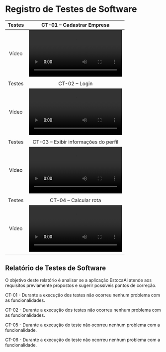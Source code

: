 # Registro de Testes de Software



| Testes 	| CT-01 – Cadastrar Empresa |
|:---:	|:---:	|
|	Vídeo 	| <video src="https://user-images.githubusercontent.com/58198111/236701705-8362331c-751e-4f26-8361-6b83813be4ee.mp4"> |
|  	|  	|
| Testes 	| CT-02 – Login |
|	Vídeo 	| <video src="https://user-images.githubusercontent.com/58198111/236701022-b62826ec-03e5-4eb9-83a7-3338c32445c9.mp4"> |
|  	|  	|
| Testes 	| CT-03 – Exibir informações do perfil |
|	Vídeo 	| <video src="https://user-images.githubusercontent.com/58198111/236701326-fb23efd2-c18c-41fb-b666-a6be8d8cc9f7.mp4"> |
|  	|  	|
| Testes 	| CT-04 – Calcular rota |
|	Vídeo 	| <video src="https://user-images.githubusercontent.com/58198111/236701610-6331a77d-a392-4fe2-8b1e-2190171b4195.mp4"> |
|  	|  	|

  <h2>Relatório de Testes de Software</h2>
  
O objetivo deste relatório é analisar se a aplicação EstocaAi atende aos requisitos previamente propostos e sugerir possíveis pontos de correção.

CT-01 - Durante a execução dos testes não ocorreu nenhum problema com as funcionalidades.

CT-02 - Durante a execução dos testes não ocorreu nenhum problema com as funcionalidades.
  
CT-05 - Durante a execução do teste não ocorreu nenhum problema com a funcionalidade.
  
CT-06 - Durante a execução do teste não ocorreu nenhum problema com a funcionalidade.
